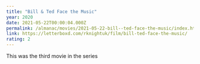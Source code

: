 ```yaml
---
title: "Bill & Ted Face the Music"
year: 2020
date: 2021-05-22T00:00:04.000Z
permalink: /almanac/movies/2021-05-22-bill--ted-face-the-music/index.html
link: https://letterboxd.com/rknightuk/film/bill-ted-face-the-music/
rating: 2
---
```


This was the third movie in the series